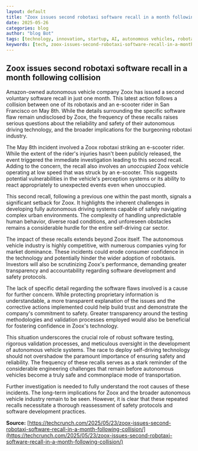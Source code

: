 ```yaml
---
layout: default
title: "Zoox issues second robotaxi software recall in a month following collision"
date: 2025-05-26
categories: blog
author: "blog Bot"
tags: [technology, innovation, startup, AI, autonomous vehicles, robotaxi, Zoox, software recall]
keywords: [tech, zoox-issues-second-robotaxi-software-recall-in-a-month-following-collision, blog, autonomous driving, AI safety]
---
```


## Zoox issues second robotaxi software recall in a month following collision

Amazon-owned autonomous vehicle company Zoox has issued a second voluntary software recall in just one month. This latest action follows a collision between one of its robotaxis and an e-scooter rider in San Francisco on May 8th.  While the details surrounding the specific software flaw remain undisclosed by Zoox, the frequency of these recalls raises serious questions about the reliability and safety of their autonomous driving technology, and the broader implications for the burgeoning robotaxi industry.

The May 8th incident involved a Zoox robotaxi striking an e-scooter rider.  While the extent of the rider's injuries hasn't been publicly released, the event triggered the immediate investigation leading to this second recall.  Adding to the concern, the recall also involves an *unoccupied* Zoox vehicle operating at low speed that was struck by an e-scooter.  This suggests potential vulnerabilities in the vehicle's perception systems or its ability to react appropriately to unexpected events even when unoccupied.

This second recall, following a previous one within the past month, signals a significant setback for Zoox.  It highlights the inherent challenges in developing fully autonomous driving systems capable of safely navigating complex urban environments.  The complexity of handling unpredictable human behavior, diverse road conditions, and unforeseen obstacles remains a considerable hurdle for the entire self-driving car sector.

The impact of these recalls extends beyond Zoox itself. The autonomous vehicle industry is highly competitive, with numerous companies vying for market dominance.  These incidents could erode consumer confidence in the technology and potentially hinder the wider adoption of robotaxis. Investors will also be scrutinizing Zoox's performance, demanding greater transparency and accountability regarding software development and safety protocols.

The lack of specific detail regarding the software flaws involved is a cause for further concern.  While protecting proprietary information is understandable, a more transparent explanation of the issues and the corrective actions implemented could help build trust and demonstrate the company's commitment to safety.  Greater transparency around the testing methodologies and validation processes employed would also be beneficial for fostering confidence in Zoox's technology.

This situation underscores the crucial role of robust software testing, rigorous validation processes, and meticulous oversight in the development of autonomous vehicle systems.  The race to deploy self-driving technology should not overshadow the paramount importance of ensuring safety and reliability.  The frequency of these recalls serves as a stark reminder of the considerable engineering challenges that remain before autonomous vehicles become a truly safe and commonplace mode of transportation.

Further investigation is needed to fully understand the root causes of these incidents. The long-term implications for Zoox and the broader autonomous vehicle industry remain to be seen.  However, it is clear that these repeated recalls necessitate a thorough reassessment of safety protocols and software development practices.

**Source:** [https://techcrunch.com/2025/05/23/zoox-issues-second-robotaxi-software-recall-in-a-month-following-collision/](https://techcrunch.com/2025/05/23/zoox-issues-second-robotaxi-software-recall-in-a-month-following-collision/)